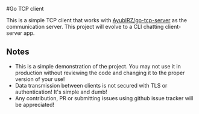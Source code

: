 #Go TCP client

This is a simple TCP client that works with [AyubIRZ/go-tcp-server](https://github.com/AyubIRZ/go-tcp-server) as the communication server.
This project will evolve to a CLI chatting client-server app.

## Notes
- This is a simple demonstration of the project. You may not use it in production without reviewing the code and changing it to the proper version of your use!
- Data transmission between clients is not secured with TLS or authentication! It's simple and dumb!
-  Any contribution, PR or submitting issues using github issue tracker will be appreciated!